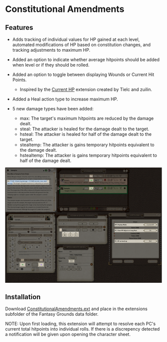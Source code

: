 # Constitutional Amendments
## Features
* Adds tracking of individual values for HP gained at each level, automated modifications of HP based on constitution changes, and tracking adjustments to maximum HP.

* Added an option to indicate whether average hitpoints should be added when level or if they should be rolled.
* Added an option to toggle between displaying Wounds or Current Hit Points.
  * Inspired by the [Current HP](https://www.fantasygrounds.com/forums/showthread.php?44140-Current-HP-Extension-for-5E-Ruleset) extension created by Tielc and zuilin.

* Added a Heal action type to increase maximum HP.

* 5 new damage types have been added:
  * max: The target's maximum hitpoints are reduced by the damage dealt.
  * steal: The attacker is healed for the damage dealt to the target.
  * hsteal: The attacker is healed for half of the damage dealt to the target.
  * stealtemp: The attacker is gains temporary hitpoints equivalent to the damage dealt.
  * hstealtemp: The attacker is gains temporary hitpoints equivalent to half of the damage dealt.

![Preview](images/ConstitutionalAmendments.png)

## Installation
Download [ConstitutionalAmendments.ext](https://github.com/MeAndUnique/ConstitutionalAmendments/raw/main/ConstitutionalAmendments.ext) and place in the extensions subfolder of the Fantasy Grounds data folder.

NOTE: Upon first loading, this extension will attempt to resolve each PC's current total hitpoints into individual rolls. If there is a discrepency detected a notification will be given upon opening the character sheet.
